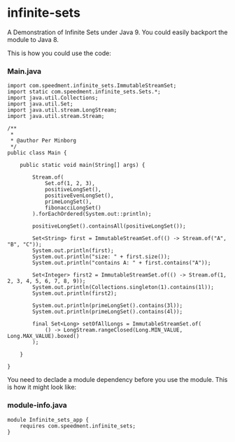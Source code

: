 # infinite-sets
A Demonstration of Infinite Sets under Java 9. You could easily backport the module to Java 8.

This is how you could use the code:

### Main.java
```
import com.speedment.infinite_sets.ImmutableStreamSet;
import static com.speedment.infinite_sets.Sets.*;
import java.util.Collections;
import java.util.Set;
import java.util.stream.LongStream;
import java.util.stream.Stream;

/**
 *
 * @author Per Minborg
 */
public class Main {

    public static void main(String[] args) {

        Stream.of(
            Set.of(1, 2, 3),
            positiveLongSet(),
            positiveEvenLongSet(),
            primeLongSet(),
            fibonacciLongSet()
        ).forEachOrdered(System.out::println);

        positiveLongSet().containsAll(positiveLongSet());

        Set<String> first = ImmutableStreamSet.of(() -> Stream.of("A", "B", "C"));
        System.out.println(first);
        System.out.println("size: " + first.size());
        System.out.println("contains A: " + first.contains("A"));

        Set<Integer> first2 = ImmutableStreamSet.of(() -> Stream.of(1, 2, 3, 4, 5, 6, 7, 8, 9));
        System.out.println(Collections.singleton(1).contains(1l));
        System.out.println(first2);

        System.out.println(primeLongSet().contains(3l));
        System.out.println(primeLongSet().contains(4l));

        final Set<Long> setOfAllLongs = ImmutableStreamSet.of(
            () -> LongStream.rangeClosed(Long.MIN_VALUE, Long.MAX_VALUE).boxed()
        );

    }

}
```

You need to declade a module dependency before you use the module. This is how it might look like:

### module-info.java
```
module Infinite_sets_app {
    requires com.speedment.infinite_sets;
}
```







